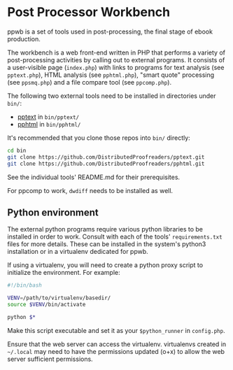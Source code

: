 # Post Processor Workbench

ppwb is a set of tools used in post-processing, the final stage of ebook
production.

The workbench is a web front-end written in PHP that performs a variety
of post-processing activities by calling out to external programs.
It consists of a user-visible page (`index.php`) with links to programs for
text analysis (see `pptext.php`), HTML analysis (see `pphtml.php`),
"smart quote" processing (see `ppsmq.php`) and a file compare tool
(see `ppcomp.php`).

The following two external tools need to be installed in directories under
`bin/`:
* [pptext](https://github.com/DistributedProofreaders/pptext) in `bin/pptext/`
* [pphtml](https://github.com/DistributedProofreaders/pphtml) in `bin/pphtml/`

It's recommended that you clone those repos into `bin/` directly:

```bash
cd bin
git clone https://github.com/DistributedProofreaders/pptext.git
git clone https://github.com/DistributedProofreaders/pphtml.git
```

See the individual tools' README.md for their prerequisites.

For ppcomp to work, `dwdiff` needs to be installed as well.

## Python environment

The external python programs require various python libraries to be installed
in order to work. Consult with each of the tools' `requirements.txt` files
for more details. These can be installed in the system's python3 installation
or in a virtualenv dedicated for ppwb.

If using a virtualenv, you will need to create a python proxy script to
initialize the environment. For example:

```bash
#!/bin/bash

VENV=/path/to/virtualenv/basedir/
source $VENV/bin/activate

python $*
```

Make this script executable and set it as your `$python_runner` in `config.php`.

Ensure that the web server can access the virtualenv. virtualenvs created
in `~/.local` may need to have the permissions updated (o+x) to allow the
web server sufficient permissions.
